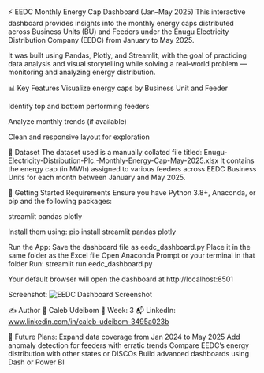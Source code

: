 ⚡ EEDC Monthly Energy Cap Dashboard (Jan–May 2025)
This interactive dashboard provides insights into the monthly energy caps distributed across Business Units (BU) and Feeders under the Enugu Electricity Distribution Company (EEDC) from January to May 2025.

It was built using Pandas, Plotly, and Streamlit, with the goal of practicing data analysis and visual storytelling while solving a real-world problem — monitoring and analyzing energy distribution.

📊 Key Features
Visualize energy caps by Business Unit and Feeder

Identify top and bottom performing feeders

Analyze monthly trends (if available)

Clean and responsive layout for exploration

📁 Dataset
The dataset used is a manually collated file titled:
Enugu-Electricity-Distribution-Plc.-Monthly-Energy-Cap-May-2025.xlsx
It contains the energy cap (in MWh) assigned to various feeders across EEDC Business Units for each month between January and May 2025.

🚀 Getting Started
Requirements
Ensure you have Python 3.8+, Anaconda, or pip and the following packages:

streamlit
pandas
plotly

Install them using:
pip install streamlit pandas plotly

Run the App:
Save the dashboard file as eedc_dashboard.py
Place it in the same folder as the Excel file
Open Anaconda Prompt or your terminal in that folder
Run:
streamlit run eedc_dashboard.py

Your default browser will open the dashboard at http://localhost:8501

Screenshot:
![EEDC Dashboard Screenshot](plot.png)


✍️ Author
👤 Caleb Udeibom
📅 Week: 3
📬 LinkedIn: www.linkedin.com/in/caleb-udeibom-3495a023b

📌 Future Plans:
Expand data coverage from Jan 2024 to May 2025
Add anomaly detection for feeders with erratic trends
Compare EEDC’s energy distribution with other states or DISCOs
Build advanced dashboards using Dash or Power BI
